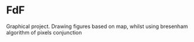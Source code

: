 # FdF
Graphical project. Drawing figures based on map, whilst using bresenham algorithm of pixels conjunction
